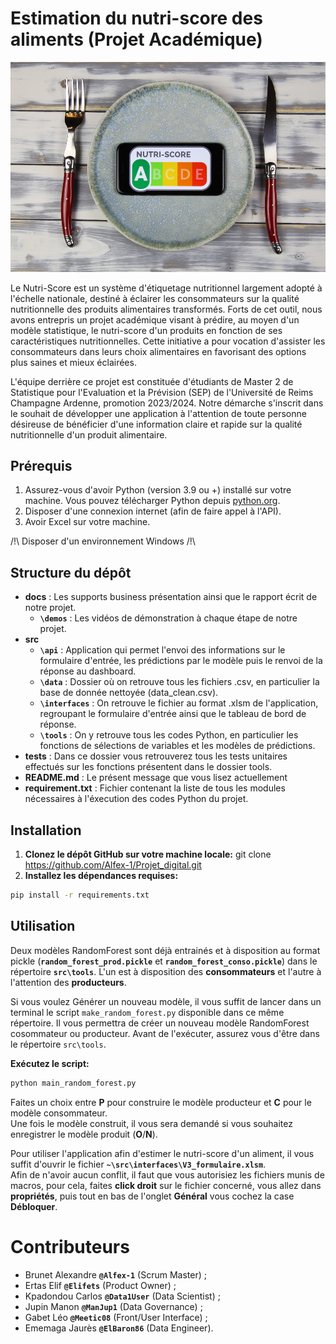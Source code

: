 # Estimation du nutri-score des aliments (Projet Académique)

![Logo](https://github.com/Alfex-1/Projet_digital/blob/main/docs/nutri.jpg)

Le Nutri-Score est un système d'étiquetage nutritionnel largement adopté à l'échelle nationale, destiné à éclairer les consommateurs sur la qualité nutritionnelle des produits alimentaires transformés. Forts de cet outil, nous avons entrepris un projet académique visant à prédire, au moyen d'un modèle statistique, le nutri-score d'un produits en fonction de ses caractéristiques nutritionnelles. Cette initiative a pour vocation d'assister les consommateurs dans leurs choix alimentaires en favorisant des options plus saines et mieux éclairées.

L'équipe derrière ce projet est constituée d'étudiants de Master 2 de Statistique pour l'Evaluation et la Prévision (SEP) de l'Université de Reims Champagne Ardenne, promotion 2023/2024. Notre démarche s'inscrit dans le souhait de développer une application à l'attention de toute personne désireuse de bénéficier d'une information claire et rapide sur la qualité nutritionnelle d'un produit alimentaire.

## Prérequis

1. Assurez-vous d'avoir Python (version 3.9 ou +) installé sur votre machine. Vous pouvez télécharger Python depuis [python.org](https://www.python.org/).
2. Disposer d'une connexion internet (afin de faire appel à l'API).
3. Avoir Excel sur votre machine.

/!\ Disposer d'un environnement Windows /!\

## Structure du dépôt 

- __docs__ : Les supports business présentation ainsi que le rapport écrit de notre projet.
    - **`\demos`** : Les vidéos de démonstration à chaque étape de notre projet.      
- __src__         
    - **`\api`** : Application qui permet l'envoi des informations sur le formulaire d'entrée, les prédictions par le modèle puis le renvoi de la réponse au dashboard.     
    - **`\data`** : Dossier où on retrouve tous les fichiers .csv, en particulier la base de donnée nettoyée (data_clean.csv).        
    - **`\interfaces`** : On retrouve le fichier au format .xlsm de l'application, regroupant le formulaire d'entrée ainsi que le tableau de bord de réponse.        
    - **`\tools`** : On y retrouve tous les codes Python, en particulier les fonctions de sélections de variables et les modèles de prédictions.       
- __tests__ : Dans ce dossier vous retrouverez tous les tests unitaires effectués sur les fonctions présentent dans le dossier tools.       
- __README.md__ : Le présent message que vous lisez actuellement         
- __requirement.txt__ : Fichier contenant la liste de tous les modules nécessaires à l'éxecution des codes Python du projet.        

## Installation

1. **Clonez le dépôt GitHub sur votre machine locale:** git clone https://github.com/Alfex-1/Projet_digital.git
2. **Installez les dépendances requises:**
```bash
pip install -r requirements.txt
```

## Utilisation

Deux modèles RandomForest sont déjà entrainés et à disposition au format pickle (**`random_forest_prod.pickle`** et **`random_forest_conso.pickle`**) dans le répertoire **`src\tools`**. L'un est à disposition des **consommateurs** et l'autre à l'attention des **producteurs**.

Si vous voulez Générer un nouveau modèle, il vous suffit de lancer dans un terminal le script `make_random_forest.py` disponible dans ce même répertoire. Il vous permettra de créer un nouveau modèle RandomForest cosommateur ou producteur. Avant de l'exécuter, assurez vous d'être dans le répertoire `src\tools`.  

**Exécutez le script:** 
```bash
python main_random_forest.py  
```
Faites un choix entre **P** pour construire le modèle producteur et **C** pour le modèle consommateur.  
Une fois le modèle construit, il vous sera demandé si vous souhaitez enregistrer le modèle produit (**O**/**N**).

Pour utiliser l'application afin d'estimer le nutri-score d'un aliment, il vous suffit d'ouvrir le fichier **`~\src\interfaces\V3_formulaire.xlsm`**.  
Afin de n'avoir aucun conflit, il faut que vous autorisiez les fichiers munis de macros, pour cela, faites **click droit** sur le fichier concerné, vous allez dans **propriétés**, puis tout en bas de l'onglet **Général** vous cochez la case **Débloquer**.

# Contributeurs

- Brunet Alexandre **`@Alfex-1`** (Scrum Master) ;
- Ertas Elif **`@Elifets`** (Product Owner) ;
- Kpadondou Carlos **`@Data1User`** (Data Scientist) ;
- Jupin Manon **`@ManJup1`** (Data Governance) ;
- Gabet Léo **`@Meetic08`** (Front/User Interface) ;
- Ememaga Jaurès **`@ElBaron86`** (Data Engineer).
